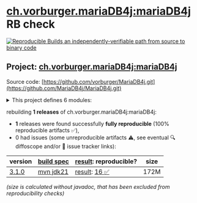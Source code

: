 [ch.vorburger.mariaDB4j:mariaDB4j](https://central.sonatype.com/artifact/ch.vorburger.mariaDB4j/mariaDB4j/versions) RB check
=======

[![Reproducible Builds](https://reproducible-builds.org/images/logos/rb.svg) an independently-verifiable path from source to binary code](https://reproducible-builds.org/)

## Project: [ch.vorburger.mariaDB4j:mariaDB4j](https://central.sonatype.com/artifact/ch.vorburger.mariaDB4j/mariaDB4j/versions)

Source code: [https://github.com/vorburger/MariaDB4j.git](https://github.com/MariaDB4j/MariaDB4j.git)

<details><summary>This project defines 6 modules:</summary>

* [ch.vorburger.mariaDB4j:mariaDB4j](https://central.sonatype.com/artifact/ch.vorburger.mariaDB4j/mariaDB4j/3.1.0)
* [ch.vorburger.mariaDB4j:mariaDB4j-app](https://central.sonatype.com/artifact/ch.vorburger.mariaDB4j/mariaDB4j-app/3.1.0)
* [ch.vorburger.mariaDB4j:mariaDB4j-core](https://central.sonatype.com/artifact/ch.vorburger.mariaDB4j/mariaDB4j-core/3.1.0)
* [ch.vorburger.mariaDB4j:mariaDB4j-maven-plugin](https://central.sonatype.com/artifact/ch.vorburger.mariaDB4j/mariaDB4j-maven-plugin/3.1.0)
* [ch.vorburger.mariaDB4j:mariaDB4j-pom](https://central.sonatype.com/artifact/ch.vorburger.mariaDB4j/mariaDB4j-pom/3.1.0)
* [ch.vorburger.mariaDB4j:mariaDB4j-springboot](https://central.sonatype.com/artifact/ch.vorburger.mariaDB4j/mariaDB4j-springboot/3.1.0)
</details>

rebuilding **1 releases** of ch.vorburger.mariaDB4j:mariaDB4j:
- **1** releases were found successfully **fully reproducible** (100% reproducible artifacts :white_check_mark:),
- 0 had issues (some unreproducible artifacts :warning:, see eventual :mag: diffoscope and/or :memo: issue tracker links):

| version | [build spec](/BUILDSPEC.md) | [result](https://reproducible-builds.org/docs/jvm/): reproducible? | size |
| -- | --------- | ------ | -- |
| [3.1.0](https://central.sonatype.com/artifact/ch.vorburger.mariaDB4j/mariaDB4j/3.1.0/pom) | [mvn jdk21](mariaDB4j-pom-3.1.0.buildspec) | [result](mariaDB4j-pom-3.1.0.buildinfo): [16 :white_check_mark: ](mariaDB4j-pom-3.1.0.buildcompare) | 172M |

<i>(size is calculated without javadoc, that has been excluded from reproducibility checks)</i>
